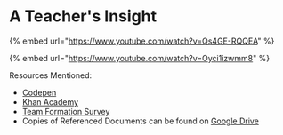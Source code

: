 # A Teacher's Insight

{% embed url="https://www.youtube.com/watch?v=Qs4GE-RQQEA" %}

{% embed url="https://www.youtube.com/watch?v=Oyci1izwmm8" %}

Resources Mentioned:

* [Codepen](https://codepen.io/)
* [Khan Academy](https://www.khanacademy.org/)
* [Team Formation Survey](https://forms.gle/WLYLcC2A8c13CuvV7)
* Copies of Referenced Documents can be found on [Google Drive](https://drive.google.com/drive/folders/1Nrld3kQRgsxm2J173ANdN0lNNCrbPhh4)

